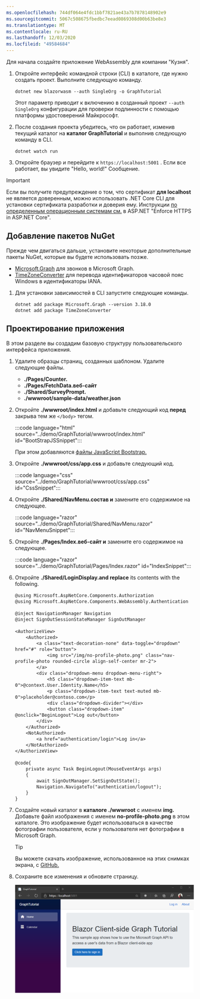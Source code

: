 ```yaml
---
ms.openlocfilehash: 744df064e4fdc1bbf7821ae43a7b7878148902e9
ms.sourcegitcommit: 5067c508675fbedbc7eead0869308d00b63be8e3
ms.translationtype: MT
ms.contentlocale: ru-RU
ms.lasthandoff: 12/03/2020
ms.locfileid: "49584684"
---
```

<!-- markdownlint-disable MD002 MD041 -->

Для начала создайте приложение WebAssembly для компании "Кузня".

1. Откройте интерфейс командной строки (CLI) в каталоге, где нужно создать проект. Выполните следующую команду.

    ```Shell
    dotnet new blazorwasm --auth SingleOrg -o GraphTutorial
    ```

    Этот параметр приводит к включению в созданный проект `--auth SingleOrg` конфигурации для проверки подлинности с помощью платформы удостоверений Майкрософт.

1. После создания проекта убедитесь, что он работает, изменив текущий каталог на **каталог GraphTutorial** и выполнив следующую команду в CLI.

    ```Shell
    dotnet watch run
    ```

1. Откройте браузер и перейдите к `https://localhost:5001` . Если все работает, вы увидите "Hello, world!" Сообщение.

> [!IMPORTANT]
> Если вы получите предупреждение о том, что сертификат **для localhost** не является доверенным, можно использовать .NET Core CLI для установки сертификата разработки и доверия ему. Инструкции [по определенным операционным системам см.](/aspnet/core/security/enforcing-ssl?view=aspnetcore-3.1) в ASP.NET "Enforce HTTPS in ASP.NET Core".

## <a name="add-nuget-packages"></a>Добавление пакетов NuGet

Прежде чем двигаться дальше, установите некоторые дополнительные пакеты NuGet, которые вы будете использовать позже.

- [Microsoft.Graph](https://www.nuget.org/packages/Microsoft.Graph/) для звонков в Microsoft Graph.
- [TimeZoneConverter](https://github.com/mj1856/TimeZoneConverter) для перевода идентификаторов часовой пояс Windows в идентификаторы IANA.

1. Для установки зависимостей в CLI запустите следующие команды.

    ```Shell
    dotnet add package Microsoft.Graph --version 3.18.0
    dotnet add package TimeZoneConverter
    ```

## <a name="design-the-app"></a>Проектирование приложения

В этом разделе вы создадим базовую структуру пользовательского интерфейса приложения.

1. Удалите образцы страниц, созданных шаблоном. Удалите следующие файлы.

    - **./Pages/Counter.**
    - **./Pages/FetchData.веб-сайт**
    - **./Shared/SurveyPrompt.**
    - **./wwwroot/sample-data/weather.json**

1. Откройте **./wwwroot/index.html** и добавьте следующий код **перед** закрыва тем же `</body>` тегом.

    :::code language="html" source="../demo/GraphTutorial/wwwroot/index.html" id="BootStrapJSSnippet":::

    При этом добавляются [файлы JavaScript Bootstrap.](https://getbootstrap.com/docs/4.5/getting-started/introduction/)

1. Откройте **./wwwroot/css/app.css** и добавьте следующий код.

    :::code language="css" source="../demo/GraphTutorial/wwwroot/css/app.css" id="CssSnippet":::

1. Откройте **./Shared/NavMenu.состав и** замените его содержимое на следующее.

    :::code language="razor" source="../demo/GraphTutorial/Shared/NavMenu.razor" id="NavMenuSnippet":::

1. Откройте **./Pages/Index.веб-сайт и** замените его содержимое на следующее.

    :::code language="razor" source="../demo/GraphTutorial/Pages/Index.razor" id="IndexSnippet":::

1. Откройте **./Shared/LoginDisplay.and replace** its contents with the following.

    ```razor
    @using Microsoft.AspNetCore.Components.Authorization
    @using Microsoft.AspNetCore.Components.WebAssembly.Authentication

    @inject NavigationManager Navigation
    @inject SignOutSessionStateManager SignOutManager

    <AuthorizeView>
        <Authorized>
            <a class="text-decoration-none" data-toggle="dropdown" href="#" role="button">
                <img src="/img/no-profile-photo.png" class="nav-profile-photo rounded-circle align-self-center mr-2">
            </a>
            <div class="dropdown-menu dropdown-menu-right">
                <h5 class="dropdown-item-text mb-0">@context.User.Identity.Name</h5>
                <p class="dropdown-item-text text-muted mb-0">placeholder@contoso.com</p>
                <div class="dropdown-divider"></div>
                <button class="dropdown-item" @onclick="BeginLogout">Log out</button>
            </div>
        </Authorized>
        <NotAuthorized>
            <a href="authentication/login">Log in</a>
        </NotAuthorized>
    </AuthorizeView>

    @code{
        private async Task BeginLogout(MouseEventArgs args)
        {
            await SignOutManager.SetSignOutState();
            Navigation.NavigateTo("authentication/logout");
        }
    }
    ```

1. Создайте новый каталог в **каталоге ./wwwroot** с именем **img.** Добавьте файл изображения с именем **no-profile-photo.png** в этом каталоге. Это изображение будет использоваться в качестве фотографии пользователя, если у пользователя нет фотографии в Microsoft Graph.

    > [!TIP]
    > Вы можете скачать изображение, использованное на этих снимках экрана, с [GitHub.](https://github.com/microsoftgraph/msgraph-training-blazor-clientside/blob/master/demo/GraphTutorial/wwwroot/img/no-profile-photo.png)

1. Сохраните все изменения и обновите страницу.

    ![Снимок экрана с измененной домашней страницей](./images/create-app-01.png)

